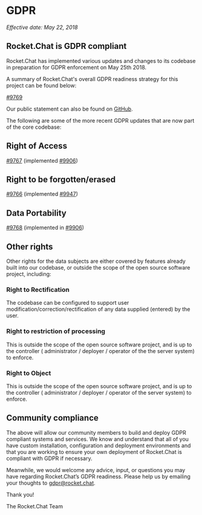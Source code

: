 # GDPR

_Effective date: May 22, 2018_

## Rocket.Chat is GDPR compliant

Rocket.Chat has implemented various updates and changes to its codebase in preparation for GDPR enforcement on May 25th 2018.

A summary of Rocket.Chat's overall GDPR readiness strategy for this project can be found below:

[\#9769](https://github.com/RocketChat/Rocket.Chat/issues/9769)

Our public statement can also be found on [GitHub](https://github.com/RocketChat/Rocket.Chat/issues/10823).

The following are some of the more recent GDPR updates that are now part of the core codebase:

## Right of Access

[\#9767](https://github.com/RocketChat/Rocket.Chat/issues/9767) \(implemented [\#9906](https://github.com/RocketChat/Rocket.Chat/pull/9906)\)

## Right to be forgotten/erased

[\#9766](https://github.com/RocketChat/Rocket.Chat/issues/9766) \(implemented [\#9947](https://github.com/RocketChat/Rocket.Chat/pull/9947)\)

## Data Portability

[\#9768](https://github.com/RocketChat/Rocket.Chat/issues/9768) \(implemented in [\#9906](https://github.com/RocketChat/Rocket.Chat/pull/9906)\)

## Other rights

Other rights for the data subjects are either covered by features already built into our codebase, or outside the scope of the open source software project, including:

### Right to Rectification

The codebase can be configured to support user modification/correction/rectification of any data supplied \(entered\) by the user.

### Right to restriction of processing

This is outside the scope of the open source software project, and is up to the controller \( administrator / deployer / operator of the the server system\) to enforce.

### Right to Object

This is outside the scope of the open source software project, and is up to the controller \( administrator / deployer / operator of the server system\) to enforce.

## Community compliance

The above will allow our community members to build and deploy GDPR compliant systems and services. We know and understand that all of you have custom installation, configuration and deployment environments and that you are working to ensure your own deployment of Rocket.Chat is compliant with GDPR if necessary.

Meanwhile, we would welcome any advice, input, or questions you may have regarding Rocket.Chat’s GDPR readiness. Please help us by emailing your thoughts to gdpr@rocket.chat.

Thank you!

The Rocket.Chat Team

